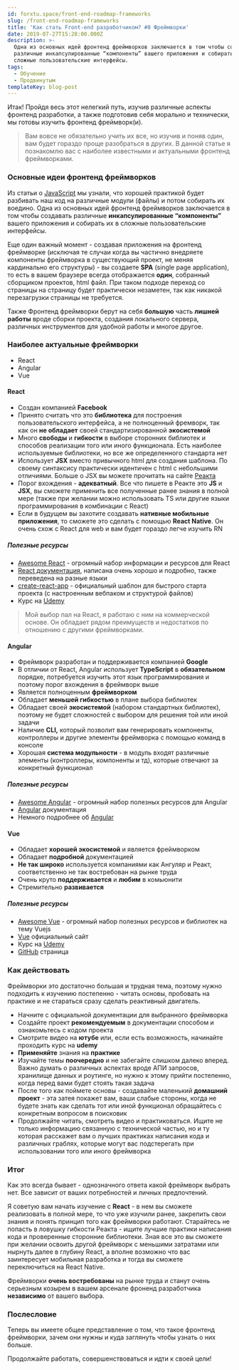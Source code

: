 ```yaml
---
id: forxtu.space/front-end-roadmap-frameworks
slug: /front-end-roadmap-frameworks
title: 'Как стать Front-end разработчиком? #8 Фреймворки'
date: 2019-07-27T15:28:00.000Z
description: >-
  Одна из основных идей фронтенд фреймворков заключается в том чтобы создавать
  различные инкапсулированные “компоненты” вашего приложения и собирать их в
  сложные пользовательские интерфейсы.
tags:
  - Обучение
  - Продвинутым
templateKey: blog-post
---
```

Итак! Пройдя весь этот нелегкий путь, изучив различные аспекты фронтенд разработки, а также подготовив себя морально и технически, мы готовы изучить фронтенд фреймворк(и). 

> Вам вовсе не обязательно учить их все, но изучив и поняв один, вам будет гораздо проще разобраться в других. В данной статье я познакомлю вас с наиболее известными и актуальными фронтенд фреймворками.

### Основные идеи фронтенд фреймворков

Из статьи о [JavaScript](https://forxtu.space/front-end-roadmap-advanced-js/) мы узнали, что хорошей практикой будет разбивать наш код на различные модули (файлы) и потом собирать их воедино. Одна из основных идей фронтенд фреймворков заключается в том чтобы создавать различные **инкапсулированные “компоненты”** вашего приложения и собирать их в сложные пользовательские интерфейсы.

Еще один важный момент - создавая приложения на фронтенд фреймворке (исключая те случаи когда вы частично внедряете компоненты фреймворка в существующий проект, не меняя кардинально его структуры) - вы создаете **SPA** (single page application), то есть в вашем браузере всегда отображается **один**, собранный сборщиком проектов, html файл. При таком подходе переход со страницы на страницу будет практически незаметен, так как никакой перезагрузки страницы не требуется.

Также Фронтенд фреймворки берут на себя **большую** часть **лишней работы** вроде сборки проекта, создания локального сервера, различных инструментов для удобной работы и многое другое.

### Наиболее актуальные фреймворки

* React
* Angular
* Vue

#### React

* Создан компанией **Facebook**
* Принято считать что это **библиотека** для построения пользовательского интерфейса, а не полноценный фремворк, так как он **не обладает** своей стандартизированной **экосистемой**
* Много **свободы** и **гибкости** в выборе сторонних библиотек и способов реализации того или иного функционала. Есть наиболее используемые библиотеки, но все же определенного стандарта нет
* Использует **JSX** вместо привычного html для создания шаблона. По своему синтаксису практически идентичен с html с небольшими отличиями. Больше о JSX вы можете прочитать на сайте <a href="https://reactjs.org/docs/introducing-jsx.html" target="_blank">Реакта</a>
* Порог вхождения - **адекватный**. Все что пишете в Реакте это **JS** и **JSX**, вы сможете применить все полученные ранее знания в полной мере (также при желании можно использовать TS или другие языки программирования в комбинации с React)
* Если в будущем вы захотите создавать **нативные мобильные приложения**, то сможете это сделать с помощью **React Native**. Он очень схож с React для web и вам будет гораздо легче изучить RN

##### Полезные ресурсы

* <a href="https://github.com/enaqx/awesome-react" target="_blank">Awesome React</a> - огромный набор информации и ресурсов для React
* <a href="https://reactjs.org" target="_blank">React документация</a>, написана очень хорошо и подробно, также переведена на разные языки
* <a href="https://github.com/facebook/create-react-app" target="_blank">create-react-app</a> - официальный шаблон для быстрого старта проекта (с настроенным вебпаком и структурой файлов)
* Курс на <a href="https://www.udemy.com/react-the-complete-guide-incl-redux" target="_blank">Udemy</a>

> Мой выбор пал на React, я работаю с ним на коммерческой основе. Он обладает рядом преимуществ и недостатков по отношению с другими фреймворками.

#### Angular

* Фреймворк разработан и поддерживается компанией **Google**
* В отличии от React, Angular использует **TypeScript** в **обязательном** порядке, потребуется изучить этот язык программирования и поэтому порог вхождения в фреймворк выше
* Является полноценным **фреймворком**
* Обладает **меньшей гибкостью** в плане выбора библиотек
* Обладает своей **экосистемой** (набором стандартных библиотек), поэтому не будет сложностей с выбором для решения той или иной задачи
* Наличие **CLI,** который позволит вам генерировать компоненты, контроллеры и другие элементы фреймворка с помощью команд в консоле
* Хорошая **система модульности** - в модуль входят различные элементы (контроллеры, компоненты и тд), которые отвечают за конкретный функционал

##### Полезные ресурсы

* <a href="https://github.com/PatrickJS/awesome-angular" target="_blank">Awesome Angular</a> - огромный набор полезных ресурсов для Angular
* <a href="https://angular.io/docs" target="_blank">Angular</a> документация
* Немного подробнее об <a href="https://habr.com/ru/company/infowatch/blog/328044/" target="_blank">Angular</a>

#### Vue

* Обладает **хорошей экосистемой** и является фреймворком
* Обладает **подробной** документацией
* **Не так широко** используется компаниями как Ангуляр и Реакт, соответственно не так востребован на рынке труда
* Очень круто **поддерживается** и **любим** в комьюнити
* Стремительно **развивается** 

##### Полезные ресурсы

* <a href="https://github.com/vuejs/awesome-vue" target="_blank">Awesome Vue</a> - огромный набор полезных ресурсов и библиотек на тему Vuejs
* <a href="https://vuejs.org" target="_blank">Vue</a> официальный сайт
* Курс на <a href="https://www.udemy.com/vuejs-2-the-complete-guide/" target="_blank">Udemy</a>
* <a href="https://github.com/vuejs/vue" target="_blank">GitHub</a> страница

### Как действовать

Фреймворки это достаточно большая и трудная тема, поэтому нужно подходить к изучению постепенно - читать основы, пробовать на практике и не стараться сразу сделать реактивный двигатель. 

* Начните с официальной документации для выбранного фреймворка
* Создайте проект **рекомендуемым** в документации способом и ознакомьтесь с кодом проекта
* Смотрите видео на **ютубе** или, если есть возможность, начинайте проходить курс на **udemy**
* **Применяйте** знания на **практике**
* Изучайте темы **поочередно** и не забегайте слишком далеко вперед. Важно думать о различных аспектах вроде АПИ запросов, хранилище данных и роутинге, но нужно к этому прийти постепенно, когда перед вами будет стоять такая задача
* После того как поймете основы - создавайте маленький **домашний проект** - эта затея покажет вам, ваши слабые стороны, когда не будете знать как сделать тот или иной функционал обращайтесь с конкретным вопросом в поисковик
* Продолжайте читать, смотреть видео и практиковаться. Ищите не только информацию связанную с технической частью, но и ту которая расскажет вам о лучших практиках написания кода и различных граблях, которые могут вас подстерегать при использовании того или иного фреймворка

### Итог

Как это всегда бывает - однозначного ответа какой фреймворк выбрать нет. Все зависит от ваших потребностей и личных предпочтений. 

Я советую вам начать изучение с **React** - в нем вы сможете реализовать в полной мере, то что уже изучили ранее, закрепить свои знания и понять принцип того как фреймворки работают. Старайтесь не попасть в ловушку гибкости Реакта - ищите лучшие практики написания кода и проверенные сторонние библиотеки. Зная все это вы сможете при желании освоить другой фреймворк с меньшими затратами или нырнуть далее в глубину React, а вполне возможно что вас заинтересует мобильная разработка и тогда вы сможете переключиться на React Native. 

Фреймворки **очень востребованы** на рынке труда и станут очень серьезным козырем в вашем арсенале фроненд разработчика **независимо** от вашего выбора.

### Послесловие

Теперь вы имеете общее представление о том, что такое фронтенд фреймворки, зачем они нужны и куда заглянуть чтобы узнать о них больше.

Продолжайте работать, совершенствоваться и идти к своей цели!
